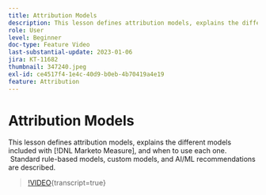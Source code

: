 ```yaml
---
title: Attribution Models
description: This lesson defines attribution models, explains the different models included with [!DNL Marketo Measure], and when to use each one.  Standard rule-based models, custom models, and AI/ML recommendations are described.
role: User
level: Beginner
doc-type: Feature Video
last-substantial-update: 2023-01-06
jira: KT-11682
thumbnail: 347240.jpeg
exl-id: ce4517f4-1e4c-40d9-b0eb-4b70419a4e19
feature: Attribution
---
```

# Attribution Models

This lesson defines attribution models, explains the different models included with [!DNL Marketo Measure], and when to use each one.  Standard rule-based models, custom models, and AI/ML recommendations are described.

>[!VIDEO](https://video.tv.adobe.com/v/347240/?learn=on){transcript=true}

